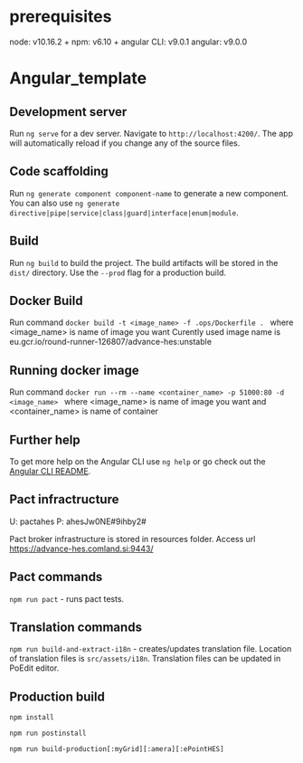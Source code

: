 # prerequisites
node: v10.16.2 +
npm: v6.10 + 
angular CLI: v9.0.1
angular: v9.0.0

# Angular_template

## Development server

Run `ng serve` for a dev server. Navigate to `http://localhost:4200/`. The app will automatically reload if you change any of the source files.

## Code scaffolding

Run `ng generate component component-name` to generate a new component. You can also use `ng generate directive|pipe|service|class|guard|interface|enum|module`.

## Build

Run `ng build` to build the project. The build artifacts will be stored in the `dist/` directory. Use the `--prod` flag for a production build.

## Docker Build

Run command  `docker build -t <image_name> -f .ops/Dockerfile . ` where <image_name> is name of image you want 
Curently used image name is eu.gcr.io/round-runner-126807/advance-hes:unstable

## Running docker image

Run command  `docker run --rm --name <container_name> -p 51000:80 -d <image_name> ` where <image_name> is name of image you want and <container_name> is name of container

## Further help

To get more help on the Angular CLI use `ng help` or go check out the [Angular CLI README](https://github.com/angular/angular-cli/blob/master/README.md).

## Pact infractructure

U: pactahes
P: ahesJw0NE#9ihby2#

Pact broker infrastructure is stored in resources folder.
Access url  https://advance-hes.comland.si:9443/ 

## Pact commands
`npm run pact` - runs pact tests.

## Translation commands
`npm run build-and-extract-i18n` - creates/updates translation file. Location of translation files is `src/assets/i18n`.
Translation files can be updated in PoEdit editor.

## Production build
`npm install`

`npm run postinstall`

`npm run build-production[:myGrid][:amera][:ePointHES]`
